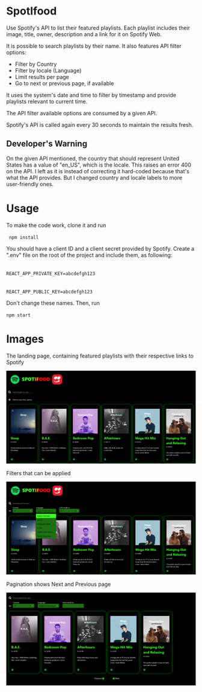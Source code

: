 # SpotIfood
Use Spotify's API to list their featured playlists. Each playlist includes their image, title, owner, description and a link for it on Spotify Web.

It is possible to search playlists by their name.
It also features API filter options:
* Filter by Country
* Filter by locale (Language)
* Limit results per page
* Go to next or previous page, if available

It uses the system's date and time to filter by timestamp and provide playlists relevant to current time.

The API filter available options are consumed by a given API.

Spotify's API is called again every 30 seconds to maintain the results fresh.

## Developer's Warning
On the given API mentioned, the country that should represent United States has a value of "en_US", which is the locale.
This raises an error 400 on the API. I left as it is instead of correcting it hard-coded because that's what the API provides.
But I changed country and locale labels to more user-friendly ones.

# Usage
To make the code work, clone it and run

<code> npm install </code>

You should have a client ID and a client secret provided by Spotify.
Create a ".env" file on the root of the project and include them, as following:

<code>
REACT_APP_PRIVATE_KEY=abcdefgh123

REACT_APP_PUBLIC_KEY=abcdefgh123
</code>

Don't change these names.
Then, run

<code>npm start</code>

# Images

The landing page, containing featured playlists with their respective links to Spotify

![Landing](github-resources/landing.PNG)

Filters that can be applied

![Filters](github-resources/filters.PNG)

Pagination shows Next and Previous page

![Pagination](github-resources/pagination.PNG)
